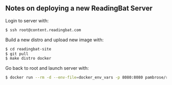 ## Notes on deploying a new ReadingBat Server

Login to server with:

```bash
$ ssh root@content.readingbat.com
```

Build a new distro and upload new image with:

```bash
$ cd readingbat-site
$ git pull
$ make distro docker
```

Go back to root and launch server with:

```bash
$ docker run --rm -d --env-file=docker_env_vars -p 8080:8080 pambrose/readingbat:1.5.0
```